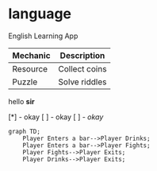 # language
English Learning App


| Mechanic     | Description     |
|--------------|----------------|
| Resource     | Collect coins  |
| Puzzle       | Solve riddles  |

hello
**sir**

[*] - okay
[ ] - okay
[ ] - _okay_

```mermaid
graph TD;
    Player Enters a bar-->Player Drinks;
    Player Enters a bar-->Player Fights;
    Player Fights-->Player Exits;
    Player Drinks-->Player Exits;
```